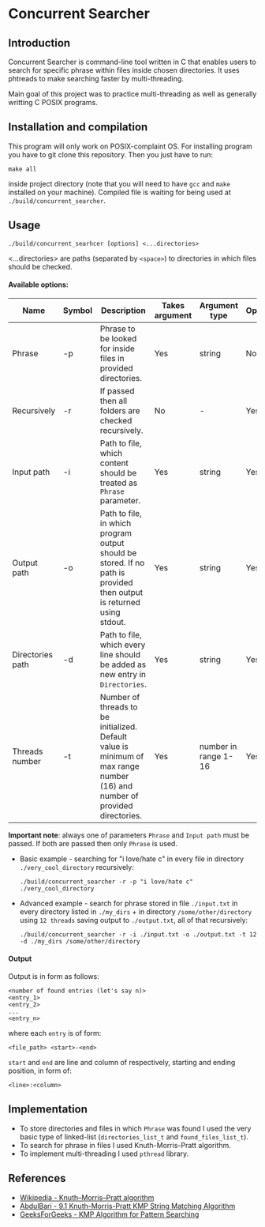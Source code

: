 # Concurrent Searcher

## Introduction

Concurrent Searcher is command-line tool written in C that enables users to search for specific phrase within files inside chosen directories. It uses phtreads to make searching faster by multi-threading. 

Main goal of this project was to practice multi-threading as well as generally writting C POSIX programs.

## Installation and compilation
This program will only work on POSIX-complaint OS.
For installing program you have to git clone this repository. Then you just have to run:
```shell
make all
```
inside project directory (note that you will need to have `gcc` and `make` installed on your machine). 
Compiled file is waiting for being used at `./build/concurrent_searcher`.

## Usage

```shell
./build/concurrent_searhcer [options] <...directories>  
```

<...directories> are paths (separated by `<space>`) to directories in which files should be checked.

#### Available options:

| Name             | Symbol | Description                                                                                                                | Takes argument | Argument type        | Optional |
|------------------|--------|----------------------------------------------------------------------------------------------------------------------------|----------------|----------------------|----------|
| Phrase           | -p     | Phrase to be looked for inside files in provided directories.                                                              | Yes            | string               | No       |
| Recursively      | -r     | If passed then all folders are checked recursively.                                                                        | No             | -                    | Yes      |
| Input path       | -i     | Path to file, which content should be treated as `Phrase` parameter.                                                       | Yes            | string               | Yes      |
| Output path      | -o     | Path to file, in which program output should be stored. If no path is provided then output is returned using stdout.       | Yes            | string               | Yes      |
| Directories path | -d     | Path to file, which every line should be added as new entry in `Directories`.                                              | Yes            | string               | Yes      |
| Threads number   | -t     | Number of threads to be initialized. Default value is minimum of max range number (16) and number of provided directories. | Yes            | number in range 1-16 | Yes      |

**Important note**: always one of parameters `Phrase` and `Input path` must be passed. If both are passed then only `Phrase` is used.

 - Basic example - searching for "i love/hate c" in every file in directory `./very_cool_directory` recursively:
    ```shell
    ./build/concurrent_searcher -r -p "i love/hate c" ./very_cool_directory
    ```

 - Advanced example - search for phrase stored in file `./input.txt` in every directory listed in `./my_dirs` + in directory `/some/other/directory` using `12 threads` saving output to `./output.txt`, all of that recursively:
    ```shell
    ./build/concurrent_searcher -r -i ./input.txt -o ./output.txt -t 12 -d ./my_dirs /some/other/directory
    ```

#### Output
Output is in form as follows:
```
<number of found entries (let's say n)>
<entry_1>
<entry_2>
...
<entry_n>
```

where each `entry` is of form:
```
<file_path> <start>-<end>    
```

`start` and `end` are line and column of respectively, starting and ending position, in form of:
```
<line>:<column>
```

## Implementation
- To store directories and files in which `Phrase` was found I used the very basic type of linked-list (`directories_list_t` and `found_files_list_t`).
- To search for phrase in files I used Knuth-Morris-Pratt algorithm.
- To implement multi-threading I used `pthread` library.

## References
- [Wikipedia - Knuth–Morris–Pratt algorithm](https://en.wikipedia.org/wiki/Knuth%E2%80%93Morris%E2%80%93Pratt_algorithm)
- [AbdulBari - 9.1 Knuth-Morris-Pratt KMP String Matching Algorithm](https://www.youtube.com/watch?v=V5-7GzOfADQ&ab_channel=AbdulBari)
- [GeeksForGeeks - KMP Algorithm for Pattern Searching](https://www.geeksforgeeks.org/kmp-algorithm-for-pattern-searching/)